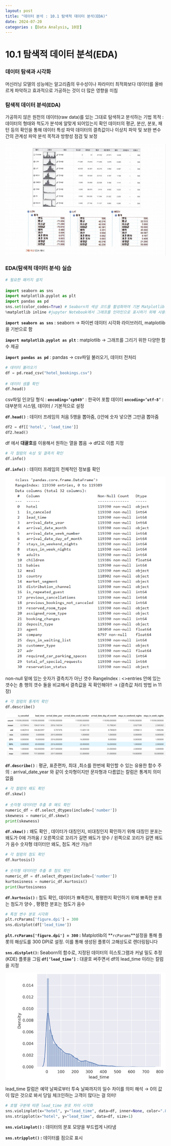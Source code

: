 ```yaml
---
layout: post
title: "데이터 분석 : 10.1 탐색적 데이터 분석(EDA)"
date: 2024-07-20
categories : [Data Analysis, 10장]
---
```


# 10.1 탐색적 데이터 분석(EDA)

### 데이터 탐색과 시각화

머신러닝 모델의 성능에는 알고리즘의 우수성이나 파라미터 최적화보다 데이터를 올바르게 파악하고 효과적으로 가공하는 것이 더 많은 영향을 미침

### 탐색적 데이터 분석(EDA)

가공하지 않은 원천의 데이터(raw data)를 있는 그대로 탐색하고 분석하는 기법
목적 : 데이터의 형태와 척도가 분석에 알맞게 되어있는지 확인
            데이터의 평균, 분산, 분포, 패턴 등의 확인을 통해 데이터 특성 파악
            데이터의 결측값이나 이상치 파악 및 보완
            변수 간의 관계성 파악
             분석 목적과 방향성 점검 및 보정

![1.jpg](/assets/img/posts/DBA/DBA10.1/1.jpg)

### EDA(탐색적 데이터 분석) 실습

```python
# 필요한 패키지 설치

import seaborn as sns
import matplotlib.pyplot as plt
import pandas as pd
sns.set(color_codes=True) # Seaborn의 색상 코드를 활성화하여 기본 Matplotlib 색상 팔레트를 덮어쓰고 Seaborn의 색상 팔레트를 사용하게 합니다.
%matplotlib inline #jupyter Notebook에서 그래프를 인라인으로 표시하기 위해 사용됩니다. 즉, 코드 셀을 실행할 때마다 그래프가 노트북의 셀 내부에 직접 표시됩니다. (Jupyter Notebook 전용 마법 명령어)
```

**`import seaborn as sns`** : seaborn → 파이썬 데이터 시각화 라이브러리, matplotlib을 기반으로 함

**`import matplotlib.pyplot as plt`** : matplotlib → 그래프를 그리기 위한 다양한 함수 제공

**`import pandas as pd`** : pandas → csv파일 불러오기, 데이터 전처리

```python
# 데이터 불러오기
df = pd.read_csv("hotel_bookings.csv")

# 데이터 샘플 확인
df.head()
```

csv파일 인코딩 형식 : **`encoding=’cp949’`** : 한국어 포함 데이터 
                                         **`encoding=’utf-8’`** : 대부분의 시스템, 데이터 / 기본적으로 설정

**`df.head()`** : 데이터 프레임의 처음 5행을 뽑아줌, ()안에 숫자 넣으면 그만큼 뽑아줌

```python
df2 = df[['hotel', 'lead_time']]
df2.head()
```

df 에서 **대괄호**를 이용해서 원하는 열을 뽑음 → df2로 이름 지정

```python
# 각 컬럼의 속성 및 결측치 확인
df.info()
```

**`df.info()`** : 데이터 프레임의 전체적인 정보를 확인

![2.png](/assets/img/posts/DBA/DBA10.1/2.png)

non-null 밑에 있는 숫자가 결측치가 아닌 갯수
RangeIndex : <>entries  안에 있는 갯수는 총 행의 갯수
둘을 비교해서 결측값을 꼭 확인해야!! → (결측값 처리 방법 in 11장)

```python
# 각 컬럼의 통계치 확인
df.describe()
```

![3.png](/assets/img/posts/DBA/DBA10.1/3.png)

**`df.describe()`** : 평균, 표준편차, 최대 ,최소를 한번에 확인할 수 있는 유용한 함수
주의 : arrival_date_year 와 같이 숫자형이지만 문자형과 다름없는 칼럼은 통계치 의미 없음

```python
# 각 컬럼의 왜도 확인
df.skew()

# 숫자형 데이터만 추출 후 왜도 확인
numeric_df = df.select_dtypes(include=['number'])
skewness = numeric_df.skew()
print(skewness)
```

**`df.skew()` :** 왜도 확인 , 데이터가 대칭인지, 비대칭인지 확인하기 위해
대칭인 분포는 왜도가 0에 가까움 / 
오른쪽으로 꼬리가 길면 왜도가 양수 / 왼쪽으로 꼬리가 길면 왜도가 음수
숫자형 데이터만 왜도, 첨도 계산 가능!!

```python
# 각 컬럼의 첨도 확인
df.kurtosis()

# 숫자형 데이터만 추출 후 첨도 확인
numeric_df = df.select_dtypes(include=['number'])
kurtosisness = numeric_df.kurtosis()
print(kurtosisness
```

**`df.kurtosis()` :** 첨도 확인, 데이터가 뾰족한지, 평평한지 확인하기 위해
뾰족한 분포는 첨도가 양수 , 평평한 분포는 첨도가 음수

```python
# 특정 변수 분포 시각화
plt.rcParams['figure.dpi'] = 300
sns.distplot(df['lead_time'])
```

**`plt.rcParams['figure.dpi'] = 300` :** Matplotlib의 **`rcParams`**설정을 통해 플롯의 해상도를 300 DPI로 설정. 이를 통해 생성된 플롯이 고해상도로 렌더링됩니다

**`sns.distplot()`:**  Seaborn의 함수로, 지정된 데이터의 히스토그램과 커널 밀도 추정(KDE) 플롯을 그림
**`df[’lead_time’]`** : 대괄호 써주면서 df의 lead_time 이라는 칼럼을 지정

![4.png](/assets/img/posts/DBA/DBA10.1/4.png)

lead_time 칼럼은 예약 날짜로부터 투숙 날짜까지의 일수 차이를 의미
해석 → 0의 값이 많은 것으로 봐서 당일 체크인하는 고객이 많다는 걸 의미!

```python
# 호텔 구분에 따른 lead_time 분포 차이 시각화
sns.violinplot(x="hotel", y="lead_time", data=df, inner=None, color=".8")
sns.stripplot(x="hotel", y="lead_time", data=df, size=1)
```

**`sns.violinplot()` :** 데이터의 분포 모양을 부드럽게 나타냄

**`sns.stripplot()` :** 데이터를 점으로 표시